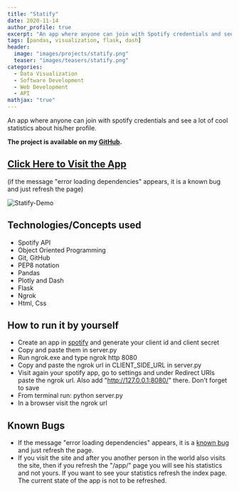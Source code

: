 ```yaml
---
title: "Statify"
date: 2020-11-14
author_profile: true
excerpt: "An app where anyone can join with Spotify credentials and see a lot of cool statistics about his/her profile"
tags: [pandas, visualization, flask, dash]
header:
  image: "images/projects/statify.png"
  teaser: "images/teasers/statify.png"
categories:
  - Data Visualization
  - Software Development
  - Web Development
  - API
mathjax: "true"
---
```


An app where anyone can join with spotify credentials and see a lot of cool statistics about his/her profile.

**The project is available on my [GitHub](https://github.com/Deffro/statify).**

## <a href="http://5d4a6818027f.ngrok.io/" target="_blank">Click Here to Visit the App</a>
(if the message "error loading dependencies" appears, it is a known bug and just refresh the page)

<img src="/images/projects/demo.gif" alt="Statify-Demo" />

## Technologies/Concepts used
- Spotify API
- Object Oriented Programming
- Git, GitHub
- PEP8 notation
- Pandas
- Plotly and Dash
- Flask
- Ngrok
- Html, Css

## How to run it by yourself
- Create an app in [spotify](https://developer.spotify.com/dashboard/applications) and generate your client id and client secret
- Copy and paste them in server.py
- Run ngrok.exe and type ngrok http 8080
- Copy and paste the ngrok url in CLIENT_SIDE_URL in server.py
- Visit again your spotify app, go to settings and under Redirect URIs paste the ngrok url. Also add "http://127.0.0.1:8080/" there. Don't forget to save
- From terminal run: python server.py
- In a browser visit the ngrok url

## Known Bugs
- If the message "error loading dependencies" appears, it is a [known bug](https://github.com/plotly/dash/issues/125) and just refresh the page.
- If you visit the site and after you another person in the world also visits the site, then if you refresh the "/app/" page you will see his statistics and not yours. If you want to see your statistics refresh the index page. The current state of the app is not to be refreshed. 
















